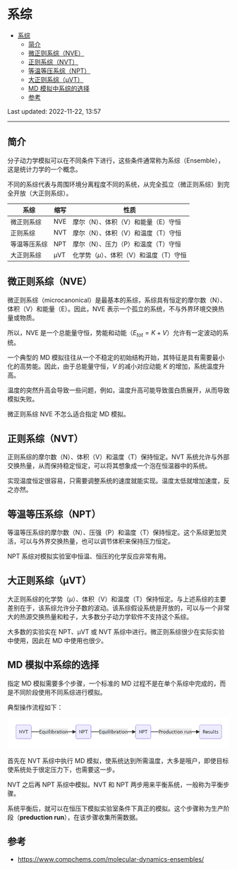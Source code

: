 # 系综

- [系综](#系综)
  - [简介](#简介)
  - [微正则系综（NVE）](#微正则系综nve)
  - [正则系综（NVT）](#正则系综nvt)
  - [等温等压系综（NPT）](#等温等压系综npt)
  - [大正则系综（μVT）](#大正则系综μvt)
  - [MD 模拟中系综的选择](#md-模拟中系综的选择)
  - [参考](#参考)

Last updated: 2022-11-22, 13:57
****

## 简介

分子动力学模拟可以在不同条件下进行，这些条件通常称为系综（Ensemble），这是统计力学的一个概念。

不同的系综代表与周围环境分离程度不同的系统，从完全孤立（微正则系综）到完全开放（大正则系综）。

|系综|缩写|性质|
|----|---|---|
|微正则系综|NVE|摩尔（N）、体积（V）和能量（E）守恒|
|正则系综|NVT|摩尔（N）、体积（V）和温度（T）守恒|
|等温等压系综|NPT|摩尔（N）、压力（P）和温度（T）守恒|
|大正则系综|μVT|化学势（$\mu$）、体积（V）和温度（T）守恒|

## 微正则系综（NVE）

微正则系综（microcanonical）是最基本的系综，系综具有恒定的摩尔数（N）、体积（V）和能量（E）。因此，NVE 表示一个孤立的系统，不与外界环境交换热量或物质。

所以，NVE 是一个总能量守恒，势能和动能（$E_{tot}=K+V$）允许有一定波动的系统。

一个典型的 MD 模拟往往从一个不稳定的初始结构开始，其特征是具有需要最小化的高势能。因此，由于总能量守恒，$V$ 的减小对应动能 $K$ 的增加，系统温度升高。

温度的突然升高会导致一些问题，例如，温度升高可能导致蛋白质展开，从而导致模拟失败。

微正则系综 NVE 不怎么适合指定 MD 模拟。

## 正则系综（NVT）

正则系综的摩尔数（N）、体积（V）和温度（T）保持恒定。NVT 系统允许与外部交换热量，从而保持稳定恒定，可以将其想象成一个泡在恒温器中的系统。

实现温度恒定很容易，只需要调整系统的速度就能实现。温度太低就增加速度，反之亦然。

## 等温等压系综（NPT）

等温等压系综的摩尔数（N）、压强（P）和温度（T）保持恒定。这个系综更加灵活，可以与外界交换热量，也可以调节体积来保持压力恒定。

NPT 系综对模拟实验室中恒温、恒压的化学反应非常有用。

## 大正则系综（μVT）

大正则系综的化学势（$\mu$）、体积（V）和温度（T）保持恒定。与上述系综的主要差别在于，该系综允许分子数的波动。该系综假设系统是开放的，可以与一个非常大的热源交换热量和粒子，大多数分子动力学软件不支持这个系综。

大多数的实验实在 NPT、μVT 或 NVT 系综中进行。微正则系综很少在实际实验中使用，因此在 MD 中使用也很少。

## MD 模拟中系综的选择

指定 MD 模拟需要多个步骤，一个标准的 MD 过程不是在单个系综中完成的，而是不同阶段使用不同系综进行模拟。

典型操作流程如下：

![](images/2022-11-22-13-51-30.png)

首先在 NVT 系综中执行 MD 模拟，使系统达到所需温度，大多是哦户，即使目标使系统处于很定压力下，也需要这一步。

NVT 之后再 NPT 系综中模拟。NVT 和 NPT 两步用来平衡系统，一般称为平衡步骤。

系统平衡后，就可以在恒压下模拟实验室条件下真正的模拟。这个步骤称为生产阶段（**preduction run**），在该步骤收集所需数据。

## 参考

- https://www.compchems.com/molecular-dynamics-ensembles/
